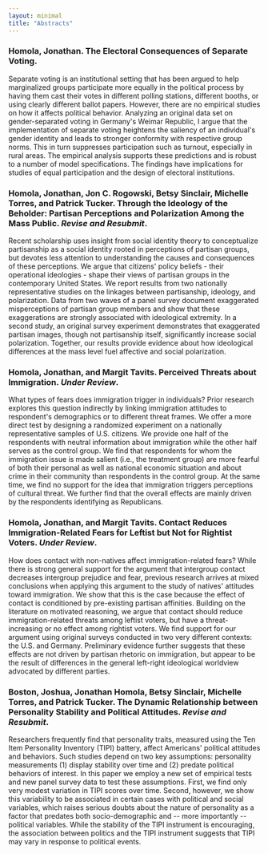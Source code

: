 ```yaml
---
layout: minimal
title: "Abstracts"
---
```


### <a name="separate"></a>Homola, Jonathan. The Electoral Consequences of Separate Voting.
Separate voting is an institutional setting that has been argued to help marginalized groups participate more equally in the political process by having them cast their votes in different polling stations, different booths, or using clearly different ballot papers. However, there are no empirical studies on how it affects political behavior. Analyzing an original data set on gender-separated voting in Germany's Weimar Republic, I argue that the implementation of separate voting heightens the saliency of an individual's gender identity and leads to stronger conformity with respective group norms. This in turn suppresses participation such as turnout, especially in rural areas. The empirical analysis supports these predictions and is robust to a number of model specifications. The findings have implications for studies of equal participation and the design of electoral institutions.

### <a name="ideology"></a>Homola, Jonathan, Jon C. Rogowski, Betsy Sinclair, Michelle Torres, and Patrick Tucker. Through the Ideology of the Beholder: Partisan Perceptions and Polarization Among the Mass Public. *Revise and Resubmit*.
Recent scholarship uses insight from social identity theory to conceptualize partisanship as a social identity rooted in perceptions of partisan groups, but devotes less attention to understanding the causes and consequences of these perceptions. We argue that citizens' policy beliefs - their operational ideologies - shape their views of partisan groups in the contemporary United States. We report results from two nationally representative studies on the linkages between partisanship, ideology, and polarization. Data from two waves of a panel survey document exaggerated misperceptions of partisan group members and show that these exaggerations are strongly associated with ideological extremity. In a second study, an original survey experiment demonstrates that exaggerated partisan images, though not partisanship itself, significantly increase social polarization. Together, our results provide evidence about how ideological differences at the mass level fuel affective and social polarization.

### <a name="threats"></a>Homola, Jonathan, and Margit Tavits. Perceived Threats about Immigration. *Under Review*.
What types of fears does immigration trigger in individuals? Prior research explores this question indirectly by linking immigration attitudes to respondent's demographics or to different threat frames. We offer a more direct test by designing a randomized experiment on a nationally representative samples of U.S. citizens. We provide one half of the respondents with neutral information about immigration while the other half serves as the control group. We find that respondents for whom the immigration issue is made salient (i.e., the treatment group) are more fearful of both their personal as well as national economic situation and about crime in their community than respondents in the control group. At the same time, we find no support for the idea that immigration triggers perceptions of cultural threat. We further find that the overall effects are mainly driven by the respondents identifying as Republicans.

### <a name="contact"></a>Homola, Jonathan, and Margit Tavits. Contact Reduces Immigration-Related Fears for Leftist but Not for Rightist Voters. *Under Review*.
How does contact with non-natives affect immigration-related fears? While there is strong general support for the argument that intergroup contact decreases intergroup prejudice and fear, previous research arrives at mixed conclusions when applying this argument to the study of natives' attitudes toward immigration. We show that this is the case because the effect of contact is conditioned by pre-existing partisan affinities. Building on the literature on motivated reasoning, we argue that contact should reduce immigration-related threats among leftist voters, but have a threat-increasing or no effect among rightist voters. We find support for our argument using original surveys conducted in two very different contexts: the U.S. and Germany. Preliminary evidence further suggests that these effects are not driven by partisan rhetoric on immigration, but appear to be the result of differences in the general left-right ideological worldview advocated by different parties.

### <a name="tipi"></a>Boston, Joshua, Jonathan Homola, Betsy Sinclair, Michelle Torres, and Patrick Tucker. The Dynamic Relationship between Personality Stability and Political Attitudes. *Revise and Resubmit*.
Researchers frequently find that personality traits, measured using the Ten Item Personality Inventory (TIPI) battery, affect Americans' political attitudes and behaviors. Such studies depend on two key assumptions: personality measurements (1) display stability over time and (2) predate political behaviors of interest. In this paper we employ a new set of empirical tests and new panel survey data to test these assumptions. First, we find only very modest variation in TIPI scores over time. Second, however, we show this variability to be associated in certain cases with political and social variables, which raises serious doubts about the nature of personality as a factor that predates both socio-demographic and -- more importantly -- political variables. While the stability of the TIPI instrument is encouraging, the association between politics and the TIPI instrument suggests that TIPI may vary in response to political events.
